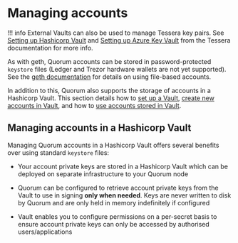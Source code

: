 # Managing accounts

!!! info
    External Vaults can also be used to manage Tessera key pairs.  See [Setting up Hashicorp Vault](http://localhost:8000/Privacy/Tessera/Tessera%20Services/Keys/Setting%20up%20a%20Hashicorp%20Vault/) and [Setting up Azure Key Vault]( http://localhost:8000/Privacy/Tessera/Tessera%20Services/Keys/Setting%20up%20an%20Azure%20Key%20Vault/) from the Tessera documentation for more info.

As with geth, Quorum accounts can be stored in password-protected `keystore` files (Ledger and Trezor hardware wallets are not yet supported).  See the [geth documentation](https://github.com/ethereum/go-ethereum/wiki/Managing-your-accounts) for details on using file-based accounts. 
 
In addition to this, Quorum also supports the storage of accounts in a Hashicorp Vault.  This section details how to [set up a Vault](Configuring-Hashicorp-Vault.md), [create new accounts in Vault](Creating-new-accounts-in-Vault.md), and how to [use accounts stored in Vault](Using-accounts-stored-in-Vault.md).

## Managing accounts in a Hashicorp Vault

Managing Quorum accounts in a Hashicorp Vault offers several benefits over using standard `keystore` files:

* Your account private keys are stored in a Hashicorp Vault which can be deployed on separate infrastructure to your Quorum node  

* Quorum can be configured to retrieve account private keys from the Vault to use in signing **only when needed**.  Keys are never written to disk by Quorum and are only held in memory indefinitely if configured

* Vault enables you to configure permissions on a per-secret basis to ensure account private keys can only be accessed by authorised users/applications 
